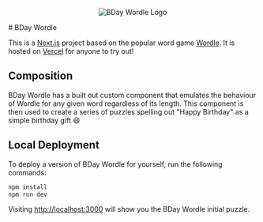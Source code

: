 <p align="center">
  <img src="https://github.com/blairmcalpine/bday-wordle/assets/97198784/d36f2643-ed95-4980-be07-486b81416cf3" alt="BDay Wordle Logo"></img>
</p>
# BDay Wordle

This is a [Next.js](https://nextjs.org) project based on the popular word game [Wordle](https://www.nytimes.com/games/wordle/index.html). It is hosted on [Vercel](https://bday-wordle.vercel.app) for anyone to try out!

## Composition

BDay Wordle has a built out custom component that emulates the behaviour of Wordle for any given word regardless of its length.
This component is then used to create a series of puzzles spelling out "Happy Birthday" as a simple birthday gift 😄

## Local Deployment

To deploy a version of BDay Wordle for yourself, run the following commands:

```bash
npm install
npm run dev
```

Visiting [http://localhost:3000](http://localhost:3000) will show you the BDay Wordle initial puzzle.
